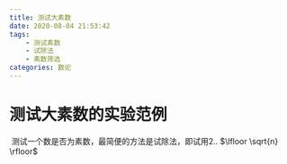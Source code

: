 ```yaml
---
title: 测试大素数
date: 2020-08-04 21:53:42
tags: 
	- 测试素数
	- 试除法
	- 素数筛选
categories: 数论
---
```

# 测试大素数的实验范例

​	测试一个数是否为素数，最简便的方法是试除法，即试用2.. $\lfloor \sqrt{n} \rfloor$



